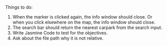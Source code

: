 Things to do:
1. When the marker is clicked again, the info window should close. Or when you click elsewhere on the map, the info window should close.
2. The search bar should return the nearest carpark from the search input.
3. Write Jasmine Code to test for the objectives.
4. Ask about the file path why it is not relative.